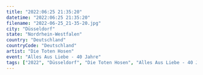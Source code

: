 ```yaml
---
title: "2022:06:25 21:35:20"
datetime: "2022:06:25 21:35:20"
filename: "2022-06-25_21-35-20.jpg"
city: "Düsseldorf"
state: "Nordrhein-Westfalen"
country: "Deutschland"
countryCode: "Deutschland"
artist: "Die Toten Hosen"
event: "Alles Aus Liebe - 40 Jahre"
tags: ["2022", "Düsseldorf", "Die Toten Hosen", "Alles Aus Liebe - 40 Jahre", Konzert, "Deutschland"]
---
```

